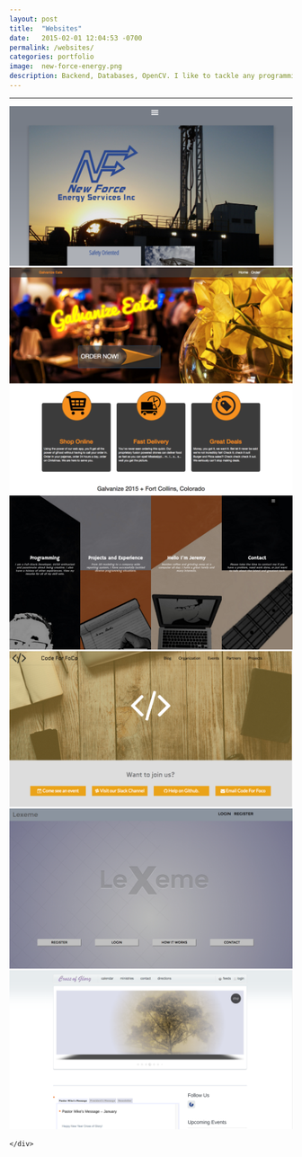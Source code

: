 ```yaml
---
layout: post
title:  "Websites"
date:   2015-02-01 12:04:53 -0700
permalink: /websites/
categories: portfolio
image:	new-force-energy.png
description: Backend, Databases, OpenCV. I like to tackle any programming problem and learn new tech. But I enjoy the front-end user experience the most. Being creative, awesome CSS, and making functional eye-candy is something I could do every day.
---
```


<div class="row">
	<div class="col-xs-12 col-sm-12 col-md-9 col-md-offset-1 col-lg-9 col-lg-offset-1">
		<hr/>
		<div class="col-xs-6 col-sm-6 col-md-6 col-lg-6">
			<a href="/new-force-energy/"><img class="repeating-post-image" src="/assets/images/new-force-energy.png"/></a>
			<a href="https://gschool-eats-jeremy.firebaseapp.com/"><img class="repeating-post-image" src="/assets/images/galvanize-eats.png"/></a>
			<a href="https://lexeme.tech/"><img class="repeating-post-image" src="/assets/images/portfolio-example.png"/></a>
		</div>
		<div class="col-xs-6 col-sm-6 col-md-6 col-lg-6">
			<a href="/code-for-foco/"><img class="repeating-post-image" src="/assets/images/code-for-foco.png"/></a>
			<a href="https://lexeme.tech/"><img class="repeating-post-image" src="/assets/images/lexeme-tech.png"/></a>
			<a href="https://crossofglorydenver.org/"><img class="repeating-post-image" src="/assets/images/cross-of-glory.png"/></a>
		</div>
		
	</div>
</div>
